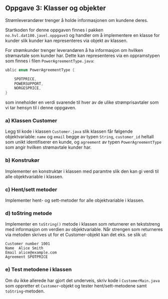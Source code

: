 ## Oppgave 3: Klasser og objekter

Strømleverandører trenger å holde informasjonen om kundene deres. 

Startkoden for denne oppgaven finnes i pakken `no.hvl.dat100.javel.oppgave3` og handler om å implementere en klasse for kunder slik kunder kan representeres via objekt av klassen.

For strømkunder trenger leverandøren å ha informasjon om hvilken strømavtale som kunder har. Dette kan representeres via en oppramstypen som finnes i filen `PowerAgreementType.java`:

```java
ublic enum PowerAgreementType {

    SPOTPRICE,
    POWERSUPPORT,
    NORGESPRICE,
}
```

som inneholder en verdi svarende til hver av de ulike strømprisavtaler som vi tar hensyn til i denne oppgaven.

### a) Klassen Customer

Legg til kode i klassen `Customer.java` slik klassen får følgende objektvariable: `name`  og `email` begge av typen `String`, `customer_id` heltall som unikt identifiserer en kunde, og `agreement` av typen `PowerAgreementType` som angir hvilken strømavtale kunder har. 

### b) Konstrukør

Implementer en konstruktør i klassen med paramtre slik den kan gi verdi til alle objektvariable i klassen.

### c) Hent/sett metoder

Implementer hent- og sett-metoder for alle objektvariable i klassen.

### d) toString metode

Implementer en `toString()` metode i klassen som returnerer en tekststreng med informasjon om verdien av objektvariable. Når strengen som returneres via metoden skrives ut for et Customer-objekt kan det eks. se slik ut:

```
Customer number 1001
Name  Alice Smith
Email alice@example.com
Agreement SPOTPRICE
```

### e) Test metodene i klassen

Om du ikke allerede har gjort det underveis, skriv kode i `CustomerMain.java` som oppretter et `Customer`-objekt og tester hent/sett-metodene samt `toString`-metoden.
